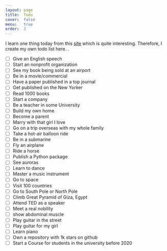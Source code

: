 ```yaml
---
layout: page
title:  Todo
cover:  false
menu:   true
order:  3
---
```


I learn one thing today from this [site](https://huyenchip.com/list-100/) which is quite interesting. Therefore, I create my own todo list here.
.
- [ ] Give an English speech
- [ ] Start an nonprofit organization
- [ ] See my book being sold at an airport
- [ ] Be in a movie/commercial
- [ ] Have a paper published in a top journal
- [ ] Get published on the New Yorker
- [ ] Read 1000 books
- [ ] Start a company
- [ ] Be a teacher in some University
- [ ] Build my own home
- [ ] Become a parent
- [ ] Marry with that girl I love
- [ ] Go on a trip overseas with my whole family
- [ ] Take a hot-air balloon ride
- [ ] Be in a submarine
- [ ] Fly an airplane
- [ ] Ride a horse
- [ ] Publish a Python package
- [ ] See auroras
- [ ] Learn to dance
- [ ] Master a music instrument
- [ ] Go to space
- [ ] Visit 100 countries
- [ ] Go to South Pole or North Pole
- [ ] Climb Great Pyramid of Giza, Egypt
- [ ] Attend TED as a speaker
- [ ] Meet a real nobility
- [ ] show abdominal muscle
- [ ] Play guitar in the street
- [ ] Play guitar for my girl
- [ ] Learn piano
- [ ] Own a repository with 1k stars on github
- [ ] Start a Course for students in the university before 2020
